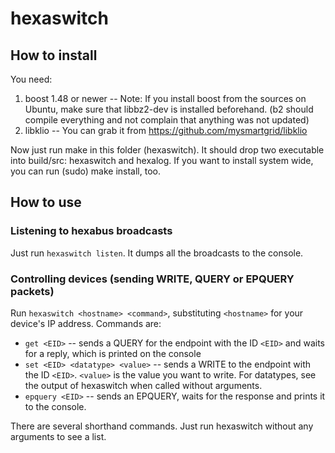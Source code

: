 hexaswitch
==========

How to install
--------------

You need:

1. boost 1.48 or newer -- Note: If you install boost from the sources on Ubuntu, make sure that libbz2-dev is installed beforehand. (b2 should compile everything and not complain that anything was not updated)
2. libklio -- You can grab it from https://github.com/mysmartgrid/libklio

Now just run make in this folder (hexaswitch). It should drop two executable into build/src: hexaswitch and hexalog. If you want to install system wide, you can run (sudo) make install, too.

How to use
----------

### Listening to hexabus broadcasts

Just run `hexaswitch listen`. It dumps all the broadcasts to the console.

### Controlling devices (sending WRITE, QUERY or EPQUERY packets)

Run `hexaswitch <hostname> <command>`, substituting `<hostname>` for your device's IP address. Commands are:

* `get <EID>` -- sends a QUERY for the endpoint with the ID `<EID>` and waits for a reply, which is printed on the console
* `set <EID> <datatype> <value>` -- sends a WRITE to the endpoint with the ID `<EID>`. `<value>` is the value you want to write. For datatypes, see the output of hexaswitch when called without arguments.
* `epquery <EID>` -- sends an EPQUERY, waits for the response and prints it to the console.

There are several shorthand commands. Just run hexaswitch without any arguments to see a list.
